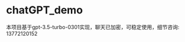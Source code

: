 # chatGPT_demo
本项目基于gpt-3.5-turbo-0301实现，聊天已加密，可稳定使用，细节咨询: 13772120152
<!-- 私人定制，合作电话: 13772120152 -->
<!-- 这是一段被注释掉的文字 -->
